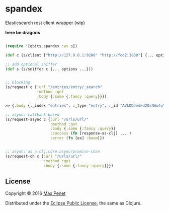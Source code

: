 # spandex

Elasticsearch rest client wrapper (wip)

**here be dragons**


``` clojure

(require '[qbits.spandex :as s])

(def c (s/client ["http://127.0.0.1:9200" "http://foo2:3838"] {... options ...}))

;; add optional sniffer
(def s (s/sniffer c {... options ...}))


;; blocking
(s/request c {:url "/entries/entry/_search"
              :method :get
              :body {:some {:fancy :query}}})

>> {:body {:_index "entries", :_type "entry", :_id "AVkDDJvdkd2OsNWu4oYk", :_version 1, :_shards {:total 2, :successful 1, :failed 0}, :created true}, :status 201, :headers {"Content-Type" "application/json; charset=UTF-8", "Content-Length" "141"}, :host #object[org.apache.http.HttpHost 0x62b90fad "http://127.0.0.1:9200"]}

;; async: callback based
(s/request-async c {:url "/urls/url/"
                    :method :get
                    :body {:some {:fancy :query}}
                    :success (fn [response-as-clj] ... )
                    :error (fn [ex] :boom)})


;; async: as a clj.core.async/promise-chan
(s/request-ch c {:url "/urls/url/"
                 :method :get
                 :body {:some {:fancy :query}}})

```

## License

Copyright © 2016 [Max Penet](http://twitter.com/mpenet)

Distributed under the
[Eclipse Public License](http://www.eclipse.org/legal/epl-v10.html),
the same as Clojure.

